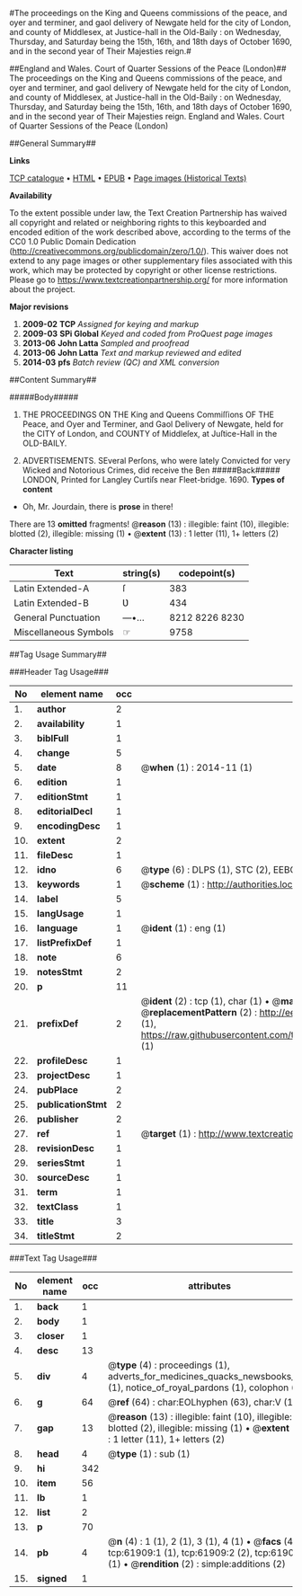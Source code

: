 #The proceedings on the King and Queens commissions of the peace, and oyer and terminer, and gaol delivery of Newgate held for the city of London, and county of Middlesex, at Justice-hall in the Old-Baily : on Wednesday, Thursday, and Saturday being the 15th, 16th, and 18th days of October 1690, and in the second year of Their Majesties reign.#

##England and Wales. Court of Quarter Sessions of the Peace (London)##
The proceedings on the King and Queens commissions of the peace, and oyer and terminer, and gaol delivery of Newgate held for the city of London, and county of Middlesex, at Justice-hall in the Old-Baily : on Wednesday, Thursday, and Saturday being the 15th, 16th, and 18th days of October 1690, and in the second year of Their Majesties reign.
England and Wales. Court of Quarter Sessions of the Peace (London)

##General Summary##

**Links**

[TCP catalogue](http://www.ota.ox.ac.uk/tcp/)  • 
[HTML](http://tei.it.ox.ac.uk/tcp/Texts-HTML/free/A55/A55963.html)  • 
[EPUB](http://tei.it.ox.ac.uk/tcp/Texts-EPUB/free/A55/A55963.epub) • 
[Page images (Historical Texts)](https://historicaltexts.jisc.ac.uk/eebo-12427079e)

**Availability**

To the extent possible under law, the Text Creation Partnership has waived all copyright and related or neighboring rights to this keyboarded and encoded edition of the work described above, according to the terms of the CC0 1.0 Public Domain Dedication (http://creativecommons.org/publicdomain/zero/1.0/). This waiver does not extend to any page images or other supplementary files associated with this work, which may be protected by copyright or other license restrictions. Please go to https://www.textcreationpartnership.org/ for more information about the project.

**Major revisions**

1. __2009-02__ __TCP__ *Assigned for keying and markup*
1. __2009-03__ __SPi Global__ *Keyed and coded from ProQuest page images*
1. __2013-06__ __John Latta__ *Sampled and proofread*
1. __2013-06__ __John Latta__ *Text and markup reviewed and edited*
1. __2014-03__ __pfs__ *Batch review (QC) and XML conversion*

##Content Summary##

#####Body#####

1. THE PROCEEDINGS ON THE King and Queens Commiſſions OF THE Peace, and Oyer and Terminer, and Gaol Delivery of Newgate, held for the CITY of London, and COUNTY of Middleſex, at Juſtice-Hall in the OLD-BAILY.

1. ADVERTISEMENTS.
SEveral Perſons, who were lately Convicted for very Wicked and Notorious Crimes, did receive the Ben
#####Back#####
LONDON, Printed for Langley Curtiſs near Fleet-bridge. 1690.
**Types of content**

  * Oh, Mr. Jourdain, there is **prose** in there!

There are 13 **omitted** fragments! 
 @__reason__ (13) : illegible: faint (10), illegible: blotted (2), illegible: missing (1)  •  @__extent__ (13) : 1 letter (11), 1+ letters (2)

**Character listing**


|Text|string(s)|codepoint(s)|
|---|---|---|
|Latin Extended-A|ſ|383|
|Latin Extended-B|Ʋ|434|
|General Punctuation|—•…|8212 8226 8230|
|Miscellaneous Symbols|☞|9758|

##Tag Usage Summary##

###Header Tag Usage###

|No|element name|occ|attributes|
|---|---|---|---|
|1.|__author__|2||
|2.|__availability__|1||
|3.|__biblFull__|1||
|4.|__change__|5||
|5.|__date__|8| @__when__ (1) : 2014-11 (1)|
|6.|__edition__|1||
|7.|__editionStmt__|1||
|8.|__editorialDecl__|1||
|9.|__encodingDesc__|1||
|10.|__extent__|2||
|11.|__fileDesc__|1||
|12.|__idno__|6| @__type__ (6) : DLPS (1), STC (2), EEBO-CITATION (1), OCLC (1), VID (1)|
|13.|__keywords__|1| @__scheme__ (1) : http://authorities.loc.gov/ (1)|
|14.|__label__|5||
|15.|__langUsage__|1||
|16.|__language__|1| @__ident__ (1) : eng (1)|
|17.|__listPrefixDef__|1||
|18.|__note__|6||
|19.|__notesStmt__|2||
|20.|__p__|11||
|21.|__prefixDef__|2| @__ident__ (2) : tcp (1), char (1)  •  @__matchPattern__ (2) : ([0-9\-]+):([0-9IVX]+) (1), (.+) (1)  •  @__replacementPattern__ (2) : http://eebo.chadwyck.com/downloadtiff?vid=$1&page=$2 (1), https://raw.githubusercontent.com/textcreationpartnership/Texts/master/tcpchars.xml#$1 (1)|
|22.|__profileDesc__|1||
|23.|__projectDesc__|1||
|24.|__pubPlace__|2||
|25.|__publicationStmt__|2||
|26.|__publisher__|2||
|27.|__ref__|1| @__target__ (1) : http://www.textcreationpartnership.org/docs/. (1)|
|28.|__revisionDesc__|1||
|29.|__seriesStmt__|1||
|30.|__sourceDesc__|1||
|31.|__term__|1||
|32.|__textClass__|1||
|33.|__title__|3||
|34.|__titleStmt__|2||


###Text Tag Usage###

|No|element name|occ|attributes|
|---|---|---|---|
|1.|__back__|1||
|2.|__body__|1||
|3.|__closer__|1||
|4.|__desc__|13||
|5.|__div__|4| @__type__ (4) : proceedings (1), adverts_for_medicines_quacks_newsbooks_etc. (1), notice_of_royal_pardons (1), colophon (1)|
|6.|__g__|64| @__ref__ (64) : char:EOLhyphen (63), char:V (1)|
|7.|__gap__|13| @__reason__ (13) : illegible: faint (10), illegible: blotted (2), illegible: missing (1)  •  @__extent__ (13) : 1 letter (11), 1+ letters (2)|
|8.|__head__|4| @__type__ (1) : sub (1)|
|9.|__hi__|342||
|10.|__item__|56||
|11.|__lb__|1||
|12.|__list__|2||
|13.|__p__|70||
|14.|__pb__|4| @__n__ (4) : 1 (1), 2 (1), 3 (1), 4 (1)  •  @__facs__ (4) : tcp:61909:1 (1), tcp:61909:2 (2), tcp:61909:3 (1)  •  @__rendition__ (2) : simple:additions (2)|
|15.|__signed__|1||
